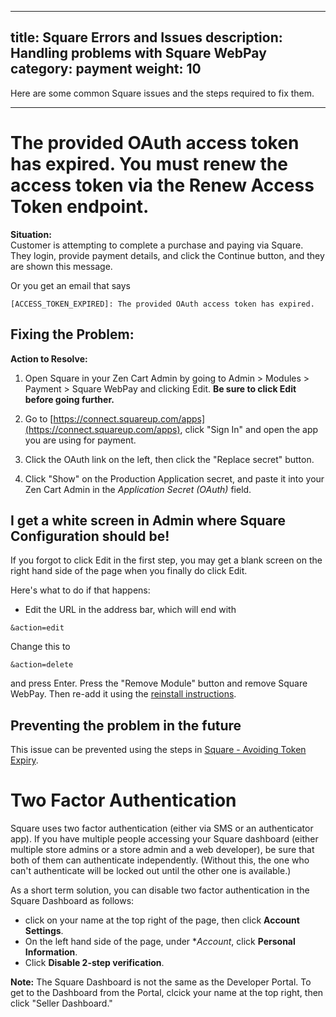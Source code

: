  ---
title: Square Errors and Issues 
description: Handling problems with Square WebPay
category: payment
weight: 10
---

Here are some common Square issues and the steps required to fix them. 

--- 

#  The provided OAuth access token has expired. You must renew the access token via the Renew Access Token endpoint. 

**Situation:**  
Customer is attempting to complete a purchase and paying via Square. They login, provide payment details, and click the Continue button, and they are shown this message. 

Or you get an email that says 

```
[ACCESS_TOKEN_EXPIRED]: The provided OAuth access token has expired. 
```

## Fixing the Problem:
**Action to Resolve:** 

1. Open Square in your Zen Cart Admin by going to Admin > Modules > Payment > Square WebPay and clicking Edit.  **Be sure to click Edit before going further.**

1. Go to [https://connect.squareup.com/apps](https://connect.squareup.com/apps), click "Sign In" and open the app you are using for payment. 

1. Click the OAuth link on the left, then click the "Replace secret" button.

1. Click "Show" on the Production Application secret, and paste it into your Zen Cart Admin in the *Application Secret (OAuth)* field. 

## I get a white screen in Admin where Square Configuration should be!

If you forgot to click Edit in the first step, you may get a blank screen on the right hand side of the page when you finally do click Edit.

Here's what to do if that happens: 

- Edit the URL in the address bar, which will end with 

```
&action=edit
```

Change this to 

```
&action=delete 
```

and press Enter.  Press the "Remove Module" button and remove Square WebPay.  Then re-add it using the [reinstall instructions](/user/payment/square/#reinstalling-square-web-payments). 

## Preventing the problem in the future 

This issue can be prevented using the steps in [Square - Avoiding Token Expiry](/user/payment/square_avoiding_token_expiry/).

#  Two Factor Authentication

Square uses two factor authentication (either via SMS or an authenticator app).  If you have multiple people accessing your Square dashboard (either multiple store admins or a store admin and a web developer), be sure that both of them can authenticate independently. (Without this, the one who can't authenticate will be locked out until the other one is available.)

As a short term solution, you can disable two factor authentication in the Square Dashboard as follows: 
- click on your name at the top right of the page, then click **Account Settings**.
- On the left hand side of the page, under **Account*, click **Personal Information**. 
- Click **Disable 2-step verification**.

**Note:** The Square Dashboard is not the same as the Developer Portal.  To get to the Dashboard from the Portal, clcick your name at the top right, then click "Seller Dashboard." 

